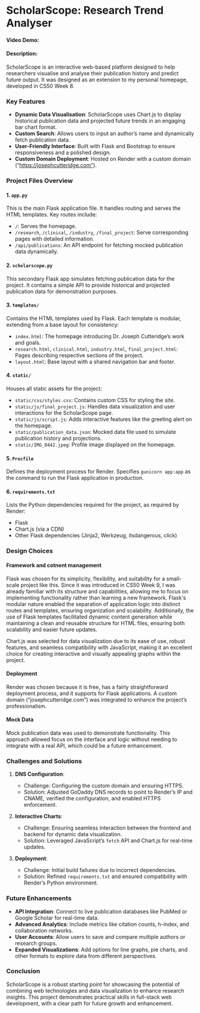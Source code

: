# ScholarScope: Research Trend Analyser

#### Video Demo: <URL HERE>

#### Description:

ScholarScope is an interactive web-based platform designed to help researchers visualise and analyse their publication history and predict future output. It was designed as an extension to my personal homepage, developed in CS50 Week 8. 

### Key Features
- **Dynamic Data Visualisation**: ScholarScope uses Chart.js to display historical publication data and projected future trends in an engaging bar chart format.
- **Custom Search**: Allows users to input an author’s name and dynamically fetch publication data.
- **User-Friendly Interface**: Built with Flask and Bootstrap to ensure responsiveness and a polished design.
- **Custom Domain Deployment**: Hosted on Render with a custom domain (“https://josephcutteridge.com”).

### Project Files Overview

#### 1. `app.py`
This is the main Flask application file. It handles routing and serves the HTML templates. Key routes include:
- `/`: Serves the homepage.
- `/research`, `/clinical`, `/industry`, `/final_project`: Serve corresponding pages with detailed information.
- `/api/publications`: An API endpoint for fetching mocked publication data dynamically.

#### 2. `scholarscope.py`
This secondary Flask app simulates fetching publication data for the project. It contains a simple API to provide historical and projected publication data for demonstration purposes.

#### 3. `templates/`
Contains the HTML templates used by Flask. Each template is modular, extending from a base layout for consistency:
- `index.html`: The homepage introducing Dr. Joseph Cutteridge’s work and goals.
- `research.html`, `clinical.html`, `industry.html`, `final_project.html`: Pages describing respective sections of the project.
- `layout.html`: Base layout with a shared navigation bar and footer.

#### 4. `static/`
Houses all static assets for the project:
- `static/css/styles.css`: Contains custom CSS for styling the site.
- `static/js/final_project.js`: Handles data visualization and user interactions for the ScholarScope page.
- `static/js/script.js`: Adds interactive features like the greeting alert on the homepage.
- `static/publication_data.json`: Mocked data file used to simulate publication history and projections.
- `static/IMG_0442.jpeg`: Profile image displayed on the homepage.

#### 5. `Procfile`
Defines the deployment process for Render. Specifies `gunicorn app:app` as the command to run the Flask application in production.

#### 6. `requirements.txt`
Lists the Python dependencies required for the project, as required by Render:
- Flask
- Chart.js (via a CDN)
- Other Flask dependencies (Jinja2, Werkzeug, itsdangerous, click)

### Design Choices

#### Framework and cotnent management
Flask was chosen for its simplicity, flexibility, and suitability for a small-scale project like this. Since it was introduced in CS50 Week 9, I was already familiar with its structure and capabilities, allowing me to focus on implementing functionality rather than learning a new framework. Flask's modular nature enabled the separation of application logic into distinct routes and templates, ensuring organization and scalability. Additionally, the use of Flask templates facilitated dynamic content generation while maintaining a clean and reusable structure for HTML files, ensuring both scalability and easier future updates.

Chart.js was selected for data visualization due to its ease of use, robust features, and seamless compatibility with JavaScript, making it an excellent choice for creating interactive and visually appealing graphs within the project.

#### Deployment
Render was chosen because it is free, has a fairly straightforward deployment process, and it supports for Flask applications. A custom domain (“josephcutteridge.com”) was integrated to enhance the project’s professionalism.

#### Mock Data
Mock publication data was used to demonstrate functionality. This approach allowed focus on the interface and logic without needing to integrate with a real API, which could be a future enhancement.

### Challenges and Solutions

1. **DNS Configuration**:
   - Challenge: Configuring the custom domain and ensuring HTTPS.
   - Solution: Adjusted GoDaddy DNS records to point to Render’s IP and CNAME, verified the configuration, and enabled HTTPS enforcement.

2. **Interactive Charts**:
   - Challenge: Ensuring seamless interaction between the frontend and backend for dynamic data visualization.
   - Solution: Leveraged JavaScript’s `fetch` API and Chart.js for real-time updates.

3. **Deployment**:
   - Challenge: Initial build failures due to incorrect dependencies.
   - Solution: Refined `requirements.txt` and ensured compatibility with Render’s Python environment.

### Future Enhancements
- **API Integration**: Connect to live publication databases like PubMed or Google Scholar for real-time data.
- **Advanced Analytics**: Include metrics like citation counts, h-index, and collaboration networks.
- **User Accounts**: Allow users to save and compare multiple authors or research groups.
- **Expanded Visualizations**: Add options for line graphs, pie charts, and other formats to explore data from different perspectives.

### Conclusion
ScholarScope is a robust starting point for showcasing the potential of combining web technologies and data visualization to enhance research insights. This project demonstrates practical skills in full-stack web development, with a clear path for future growth and enhancement.

